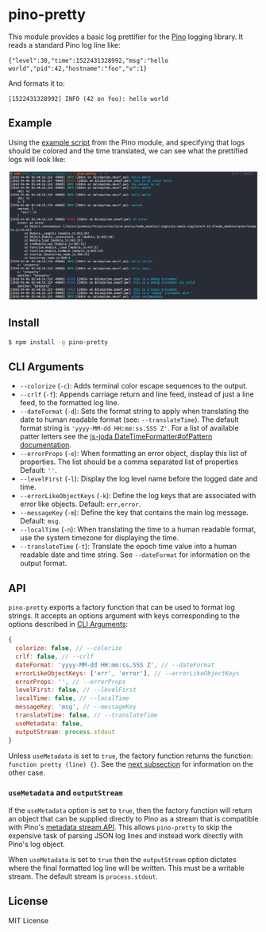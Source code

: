 <a id="intro"></a>
# pino-pretty

This module provides a basic log prettifier for the [Pino](https://getpino.io/)
logging library. It reads a standard Pino log line like:

```
{"level":30,"time":1522431328992,"msg":"hello world","pid":42,"hostname":"foo","v":1}
```

And formats it to:

```
[1522431328992] INFO (42 on foo): hello world
```

<a id="example"></a>
## Example

Using the [example script][exscript] from the Pino module, and specifying
that logs should be colored and the time translated, we can see what the
prettified logs will look like:

![demo](demo.png)

[exscript]: https://github.com/pinojs/pino/blob/fc4c83b/example.js

<a id="install"></a>
## Install

```sh
$ npm install -g pino-pretty
```

<a id="cliargs"></a>
## CLI Arguments

+ `--colorize` (`-c`): Adds terminal color escape sequences to the output.
+ `--crlf` (`-f`): Appends carriage return and line feed, instead of just a line
feed, to the formatted log line.
+ `--dateFormat` (`-d`): Sets the format string to apply when translating the date
to human readable format (see: `--translateTime`). The default format string
is `'yyyy-MM-dd HH:mm:ss.SSS Z'`. For a list of available patter letters
see the [js-joda DateTimeFormatter#ofPattern documentation](https://js-joda.github.io/js-joda/esdoc/class/src/format/DateTimeFormatter.js~DateTimeFormatter.html#static-method-ofPattern).
+ `--errorProps` (`-e`): When formatting an error object, display this list
of properties. The list should be a comma separated list of properties Default: `''`.
+ `--levelFirst` (`-l`): Display the log level name before the logged date and time.
+ `--errorLikeObjectKeys` (`-k`): Define the log keys that are associated with
error like objects. Default: `err,error`.
+ `--messageKey` (`-m`): Define the key that contains the main log message.
Default: `msg`.
+ `--localTime` (`-n`): When translating the time to a human readable format,
use the system timezone for displaying the time.
+ `--translateTime` (`-t`): Translate the epoch time value into a human readable
date and time string. See `--dateFormat` for information on the output format.

<a id="api"></a>
## API

`pino-pretty` exports a factory function that can be used to format log strings.
It accepts an options argument with keys corresponding to the options described
in [CLI Arguments](#cliargs):

```js
{
  colorize: false, // --colorize
  crlf: false, // --crlf
  dateFormat: 'yyyy-MM-dd HH:mm:ss.SSS Z', // --dateFormat
  errorLikeObjectKeys: ['err', 'error'], // --errorLikeObjectKeys
  errorProps: '', // --errorProps
  levelFirst: false, // --levelFirst
  localTime: false, // --localTime
  messageKey: 'msg', // --messageKey
  translateTime: false, // --translateTime
  useMetadata: false,
  outputStream: process.stdout
}
```

Unless `useMetadata` is set to `true`, the factory function returns the
function: `function pretty (line) {}`. See the [next subsection](#usemetadata)
for information on the other case.

<a id="usemetadata"></a>
### `useMetadata` and `outputStream`

If the `useMetadata` option is set to `true`, then the factory function will
return an object that can be supplied directly to Pino as a stream that is
compatible with Pino's [metadata stream API][mdstream]. This allows `pino-pretty`
to skip the expensive task of parsing JSON log lines and instead work directly
with Pino's log object.

When `useMetadata` is set to `true` then the `outputStream` option dictates
where the final formatted log line will be written. This must be a writable
stream. The default stream is `process.stdout`.

[mdstream]: https://github.com/pinojs/pino/blob/fc4c83b/docs/API.md#metadata

<a id="license"><a>
## License

MIT License
